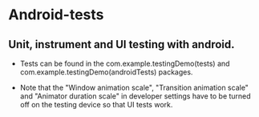 # Android-tests

## Unit, instrument and UI testing with android.

* Tests can be found in the com.example.testingDemo(tests) and com.example.testingDemo(androidTests) packages.

* Note that the "Window animation scale", "Transition animation scale" and "Animator duration scale" in developer settings have to be turned off on the testing device so that UI tests work.

